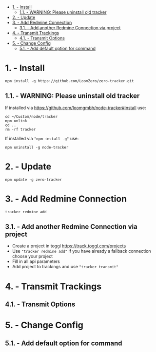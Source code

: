 - [1. - Install](#1---install)
  - [1.1. - WARNING: Please uninstall old tracker](#11---warning-please-uninstall-old-tracker)
- [2. - Update](#2---update)
- [3. - Add Redmine Connection](#3---add-redmine-connection)
  - [3.1. - Add another Redmine Connection via project](#31---add-another-redmine-connection-via-project)
- [4. - Transmit Trackings](#4---transmit-trackings)
  - [4.1. - Transmit Options](#41---transmit-options)
- [5. - Change Config](#5---change-config)
  - [5.1. - Add default option for command](#51---add-default-option-for-command)

# 1. - Install

```shell
npm install -g https://github.com/LoomZero/zero-tracker.git
```

## 1.1. - WARNING: Please uninstall old tracker 

If installed via https://github.com/loomgmbh/node-tracker#install use:

```shell
cd ~/Custom/node/tracker
npm unlink
cd ..
rm -rf tracker
```

If installed via `"npm install -g"` use:

```shell
npm uninstall -g node-tracker
```

# 2. - Update

```shell
npm update -g zero-tracker
```

# 3. - Add Redmine Connection

```shell
tracker redmine add
```

## 3.1. - Add another Redmine Connection via project

- Create a project in toggl https://track.toggl.com/projects
- Use `"tracker redmine add"` if you have already a fallback connection choose your project
- Fill in all api parameters
- Add project to trackings and use `"tracker transmit"`

# 4. - Transmit Trackings

## 4.1. - Transmit Options

# 5. - Change Config

## 5.1. - Add default option for command